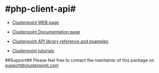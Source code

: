 #php-client-api#
==============

* [Clusterpoint WEB page](https://www.clusterpoint.com)

* [Clusterpoint Documentation page](https://www.clusterpoint.com/docs/)

* [Clusterpoint API library reference and examples](https://www.clusterpoint.com/docs/?page=Reference)

* [Clusterpoint tutorials](https://www.clusterpoint.com/docs/?page=Tutorials)

##Support##
Please feel free to contact the maintainer of this package on
support@clusterpoint.com
